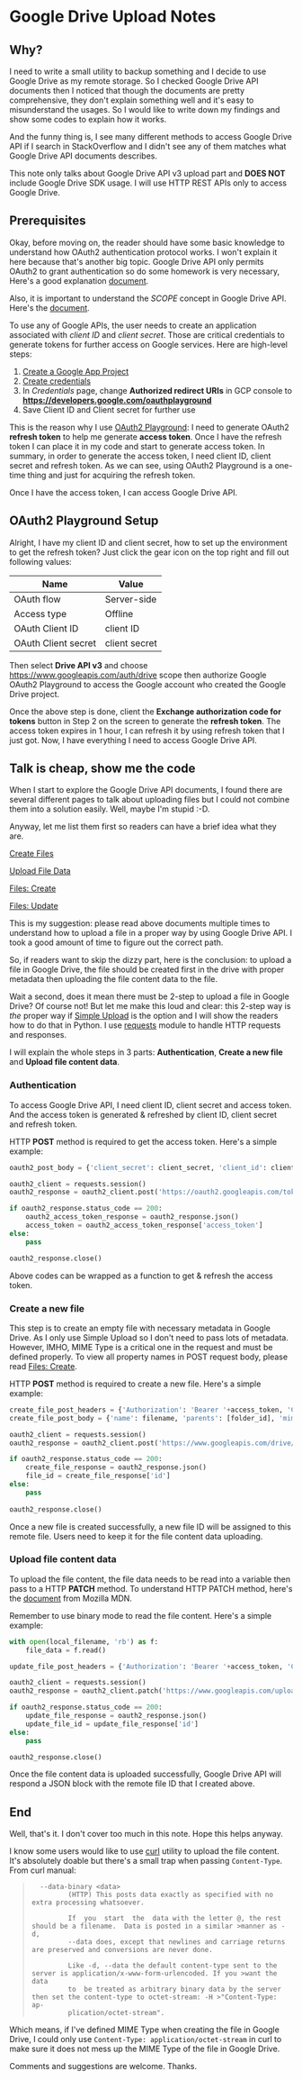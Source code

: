 # Google Drive Upload Notes

## Why?

I need to write a small utility to backup something and I decide to use Google Drive as my remote storage. So I checked Google Drive API documents then I noticed that though the documents are pretty comprehensive, they don't explain something well and it's easy to misunderstand the usages. So I would like to write down my findings and show some codes to explain how it works.

And the funny thing is, I see many different methods to access Google Drive API if I search in StackOverflow and I didn't see any of them matches what Google Drive API documents describes.

This note only talks about Google Drive API v3 upload part and **DOES NOT** include Google Drive SDK usage. I will use HTTP REST APIs only to access Google Drive.

## Prerequisites

Okay, before moving on, the reader should have some basic knowledge to understand how OAuth2 authentication protocol works. I won't explain it here because that's another big topic. Google Drive API only permits OAuth2 to grant authentication so do some homework is very necessary, Here's a good explanation [document](https://developers.google.com/identity/protocols/oauth2).

Also, it is important to understand the *SCOPE* concept in Google Drive API. Here's the [document](https://developers.google.com/drive/api/v3/about-auth).

To use any of Google APIs, the user needs to create an application associated with *client ID* and *client secret*. Those are critical credentials to generate tokens for further access on Google services. Here are high-level steps:

1. [Create a Google App Project](https://developers.google.com/workspace/guides/create-project)
2. [Create credentials](https://developers.google.com/workspace/guides/create-credentials)
3. In *Credentials* page, change **Authorized redirect URIs** in GCP console to **https://developers.google.com/oauthplayground**
4. Save Client ID and Client secret for further use

This is the reason why I use [OAuth2 Playground](https://developers.google.com/oauthplayground/): I need to generate OAuth2 **refresh token** to help me generate **access token**. Once I have the refresh token I can place it in my code and start to generate access token. In summary, in order to generate the access token, I need client ID, client secret and refresh token. As we can see, using OAuth2 Playground is a one-time thing and just for acquiring the refresh token.

Once I have the access token, I can access Google Drive API.

## OAuth2 Playground Setup

Alright, I have my client ID and client secret, how to set up the environment to get the refresh token? Just click the gear icon on the top right and fill out following values:

| Name | Value |
| --- | --- |
| OAuth flow | Server-side |
| Access type | Offline |
| OAuth Client ID | client ID |
| OAuth Client secret | client secret |

Then select **Drive API v3** and choose https://www.googleapis.com/auth/drive scope then authorize Google OAuth2 Playground to access the Google account who created the Google Drive project.

Once the above step is done, client the **Exchange authorization code for tokens** button in Step 2 on the screen to generate the **refresh token**. The access token expires in 1 hour, I can refresh it by using refresh token that I just got. Now, I have everything I need to access Google Drive API.

## Talk is cheap, show me the code

When I start to explore the Google Drive API documents, I found there are several different pages to talk about uploading files but I could not combine them into a solution easily. Well, maybe I'm stupid :-D.

Anyway, let me list them first so readers can have a brief idea what they are.

[Create Files](https://developers.google.com/drive/api/v3/create-file)

[Upload File Data](https://developers.google.com/drive/api/v3/manage-uploads)

[Files: Create](https://developers.google.com/drive/api/v3/reference/files/create)

[Files: Update](https://developers.google.com/drive/api/v3/reference/files/update)

This is my suggestion: please read above documents multiple times to understand how to upload a file in a proper way by using Google Drive API. I took a good amount of time to figure out the correct path.

So, if readers want to skip the dizzy part, here is the conclusion: to upload a file in Google Drive, the file should be created first in the drive with proper metadata then uploading the file content data to the file.

Wait a second, does it mean there must be 2-step to upload a file in Google Drive? Of course not! But let me make this loud and clear: this 2-step way is *the* proper way if [Simple Upload](https://developers.google.com/drive/api/v3/manage-uploads#simple) is the option and I will show the readers how to do that in Python. I use [requests](https://docs.python-requests.org/en/master/) module to handle HTTP requests and responses.

I will explain the whole steps in 3 parts: **Authentication**, **Create a new file** and **Upload file content data**.

### Authentication

To access Google Drive API, I need client ID, client secret and access token. And the access token is generated & refreshed by client ID, client secret and refresh token.

HTTP **POST** method is required to get the access token. Here's a simple example:

```python
oauth2_post_body = {'client_secret': client_secret, 'client_id': client_id, 'grant_type': 'refresh_token', 'refresh_token': refresh_token}

oauth2_client = requests.session()
oauth2_response = oauth2_client.post('https://oauth2.googleapis.com/token', data = oauth2_post_body)

if oauth2_response.status_code == 200:
    oauth2_access_token_response = oauth2_response.json()
    access_token = oauth2_access_token_response['access_token']
else:
    pass

oauth2_response.close()
```

Above codes can be wrapped as a function to get & refresh the access token.

### Create a new file

This step is to create an empty file with necessary metadata in Google Drive. As I only use Simple Upload so I don't need to pass lots of metadata. However, IMHO, MIME Type is a critical one in the request and must be defined properly. To view all property names in POST request body, please read [Files: Create](https://developers.google.com/drive/api/v3/reference/files/create).

HTTP **POST** method is required to create a new file. Here's a simple example:

```python
create_file_post_headers = {'Authorization': 'Bearer '+access_token, 'Content-type': 'application/json'}
create_file_post_body = {'name': filename, 'parents': [folder_id], 'mimeType': 'application/x-tar'}

oauth2_client = requests.session()
oauth2_response = oauth2_client.post('https://www.googleapis.com/drive/v3/files', headers = create_file_post_headers, data = json.dumps(create_file_post_body))

if oauth2_response.status_code == 200:
    create_file_response = oauth2_response.json()
    file_id = create_file_response['id']
else:
    pass
    
oauth2_response.close()
```

Once a new file is created successfully, a new file ID will be assigned to this remote file. Users need to keep it for the file content data uploading.

### Upload file content data

To upload the file content, the file data needs to be read into a variable then pass to a HTTP **PATCH** method. To understand HTTP PATCH method, here's the [document](https://developer.mozilla.org/en-US/docs/Web/HTTP/Methods/PATCH) from Mozilla MDN.

Remember to use binary mode to read the file content. Here's a simple example:

```python
with open(local_filename, 'rb') as f:
    file_data = f.read()

update_file_post_headers = {'Authorization': 'Bearer '+access_token, 'Content-type': 'application/x-tar'}

oauth2_client = requests.session()
oauth2_response = oauth2_client.patch('https://www.googleapis.com/upload/drive/v3/files/'+file_id+'?uploadType=media', headers = update_file_post_headers, data = file_data)

if oauth2_response.status_code == 200:
    update_file_response = oauth2_response.json()
    update_file_id = update_file_response['id']
else:
    pass

oauth2_response.close()
```

Once the file content data is uploaded successfully, Google Drive API will respond a JSON block with the remote file ID that I created above.

## End

Well, that's it. I don't cover too much in this note. Hope this helps anyway.

I know some users would like to use [curl](https://curl.se/) utility to upload the file content. It's absolutely doable but there's a small trap when passing `Content-Type`. From curl manual:

>       --data-binary <data>
>              (HTTP) This posts data exactly as specified with no extra processing whatsoever.
>
>              If  you  start  the  data with the letter @, the rest should be a filename.  Data is posted in a similar >manner as -d,
>              --data does, except that newlines and carriage returns are preserved and conversions are never done.
>
>              Like -d, --data the default content-type sent to the server is application/x-www-form-urlencoded. If you >want the data
>              to  be treated as arbitrary binary data by the server then set the content-type to octet-stream: -H >"Content-Type: ap‐
>              plication/octet-stream".

Which means, if I've defined MIME Type when creating the file in Google Drive, I could only use `Content-Type: application/octet-stream` in curl to make sure it does not mess up the MIME Type of the file in Google Drive.

Comments and suggestions are welcome. Thanks.
